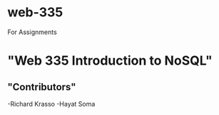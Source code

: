 # web-335
For Assignments
# "Web 335 Introduction to NoSQL"
## "Contributors"
   -Richard Krasso
   -Hayat Soma

